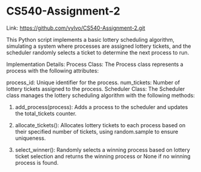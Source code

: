 # CS540-Assignment-2
Link: https://github.com/vylvo/CS540-Assignment-2.git

This Python script implements a basic lottery scheduling algorithm, simulating a system where processes are assigned lottery tickets, and the scheduler randomly selects a ticket to determine the next process to run.

Implementation Details:
Process Class:
The Process class represents a process with the following attributes:

process_id: Unique identifier for the process.
num_tickets: Number of lottery tickets assigned to the process.
Scheduler Class:
The Scheduler class manages the lottery scheduling algorithm with the following methods:

1. add_process(process): Adds a process to the scheduler and updates the total_tickets counter.

2. allocate_tickets(): Allocates lottery tickets to each process based on their specified number of tickets, using random.sample to ensure uniqueness.

3. select_winner(): Randomly selects a winning process based on lottery ticket selection and returns the winning process or None if no winning process is found.